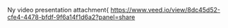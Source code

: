 Ny video presentation attachment{ https://www.veed.io/view/8dc45d52-cfe4-4478-bfdf-9f6a14f1d6a2?panel=share
